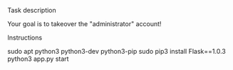Task description

Your goal is to takeover the "administrator" account!

Instructions

sudo apt python3 python3-dev python3-pip
sudo pip3 install Flask==1.0.3
python3 app.py start
